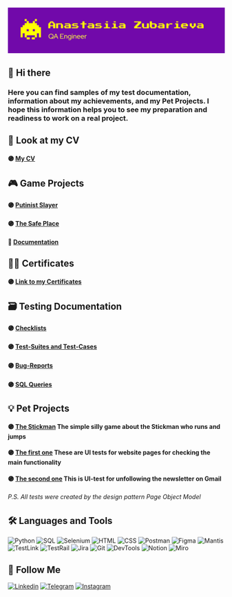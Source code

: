 [![Header](https://github.com/AnastasiiaZubarieva/anastasiiazubarieva/blob/main/assets/Header.png)](https://www.linkedin.com/in/anastasiia-zubarieva/)

## 👋 Hi there
### Here you can find samples of my test documentation, information about my achievements, and my Pet Projects. I hope this information helps you to see my preparation and readiness to work on a real project.
## 📄 Look at my CV
#### 🟣 [My CV](https://drive.google.com/file/d/1damT2ZnpjUNfqBn6o6Jl6dBwrDq6dZxg/view?usp=sharing)

## 🎮 Game Projects
#### 🟣 [Putinist Slayer](http://pslayer.com/)
#### 🟣 [The Safe Place](https://store.steampowered.com/app/1917830/The_Safe_Place/?l=ukrainian)
#### 📝 [Documentation](https://scarce-rowboat-e3b.notion.site/Game-projects-documentation-d379b01dd3534c7b9fd325406b94d993)

## 👩‍🎓 Certificates
#### 🟣 [Link to my Certificates](https://drive.google.com/drive/folders/1Madq1y6tu5E-nsfHqM6OWtVtLHaYZuKb?usp=sharing)

## 🗃️ Testing Documentation
#### 🟣 [Checklists](https://docs.google.com/spreadsheets/d/1js2DB-gkFLGObvxXd-HANj273QM6YkmN/edit?usp=sharing&ouid=109460108293198290434&rtpof=true&sd=true)
#### 🟣 [Test-Suites and Test-Cases](https://scarce-rowboat-e3b.notion.site/Test-Suits-f8ccbc6122394672af6a134477c5b615)
#### 🟣 [Bug-Reports](https://anastasiiazubarieva.github.io/)
#### 🟣 [SQL Queries](https://scarce-rowboat-e3b.notion.site/SQL-Queries-147e7c212aec4df09f677e28ab2cfd4c)

## 💡 Pet Projects
#### 🟣 [The Stickman](https://github.com/AnastasiiaZubarieva/StickmanGame.git) The simple silly game about the Stickman who runs and jumps
#### 🟣 [The first one](https://github.com/AnastasiiaZubarieva/first_test_project) These are UI tests for website pages for checking the main functionality
#### 🟣 [The second one](https://github.com/AnastasiiaZubarieva/automation_email) This is UI-test for unfollowing the newsletter on Gmail
###### P.S. All tests were created by the design pattern Page Object Model 

## 🛠️ Languages and Tools
![Python](https://img.shields.io/badge/-Python-5F2580?style=for-the-badge&logo=python&logoColor=FFF800)
![SQL](https://img.shields.io/badge/-Sql-5F2580?style=for-the-badge&logo=mysql&logoColor=FF9F00)
![Selenium](https://img.shields.io/badge/-Selenium-5F2580?style=for-the-badge&logo=Selenium&logoColor=1FF400)
![HTML](https://img.shields.io/badge/-HTML5-5F2580?style=for-the-badge&logo=HTML5&logoColor=FF6A00)
![CSS](https://img.shields.io/badge/-CSS3-5F2580?style=for-the-badge&logo=CSS3&logoColor=3FC5F1)
![Postman](https://img.shields.io/badge/-Postman-5F2580?style=for-the-badge&logo=Postman&logoColor=EF5B25)
![Figma](https://img.shields.io/badge/-Figma-5F2580?style=for-the-badge&logo=Figma&logoColor=BC71F3)
![Mantis](https://img.shields.io/badge/-Mantis-5F2580?style=for-the-badge&logo=MantisBT&logoColor=BC71F3)
![TestLink](https://img.shields.io/badge/-TestLink-5F2580?style=for-the-badge&logo=TestLink&logoColor=BC71F3)
![TestRail](https://img.shields.io/badge/-TestRail-5F2580?style=for-the-badge&logo=TestRail&logoColor=BC71F3)
![Jira](https://img.shields.io/badge/-Jira-5F2580?style=for-the-badge&logo=Jira&logoColor=049BE4)
![Git](https://img.shields.io/badge/-GitHub-5F2580?style=for-the-badge&logo=GitHub&logoColor=679ED2)
![DevTools](https://img.shields.io/badge/-DevTools-5F2580?style=for-the-badge&logo=googleChrome&logoColor=679ED2)
![Notion](https://img.shields.io/badge/-Notion-5F2580?style=for-the-badge&logo=Notion&logoColor=00000)
![Miro](https://img.shields.io/badge/-Miro-5F2580?style=for-the-badge&logo=Miro&logoColor=090342)

## 📌 Follow Me
[![Linkedin](https://img.shields.io/badge/-Linkedin-5F2580?style=for-the-badge&logo=Linkedin&logoColor=62B1D0)](https://www.linkedin.com/in/anastasiia-zubarieva/)
[![Telegram](https://img.shields.io/badge/-Telegram-5F2580?style=for-the-badge&logo=Telegram&logoColor=FFF800)](https://t.me/anliinyk)
[![Instagram](https://img.shields.io/badge/-Instagram-5F2580?style=for-the-badge&logo=Instagram&logoColor=D0006E)](https://www.instagram.com/an_cooper/)
